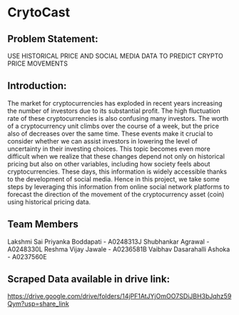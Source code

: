 # CrytoCast 

## Problem Statement: 
USE HISTORICAL PRICE AND SOCIAL MEDIA DATA TO PREDICT CRYPTO PRICE MOVEMENTS

## Introduction: 
The market for cryptocurrencies has exploded in recent years increasing the number of investors due to its substantial profit. The high fluctuation rate of these cryptocurrencies is also confusing many investors. The worth of a cryptocurrency unit climbs over the course of a week, but the price also of decreases over the same time. These events make it crucial to consider whether we can assist investors in lowering the level of uncertainty in their investing choices. This topic becomes even more difficult when we realize that these changes depend not only on historical pricing but also on other variables, including how society feels about cryptocurrencies. These days, this information is widely accessible thanks to the development of social media. Hence in this project, we take some steps by leveraging this information from online social network platforms to forecast the direction of the movement of the cryptocurrency asset (coin) using historical pricing data.

## Team Members
Lakshmi Sai Priyanka Boddapati - A0248313J
Shubhankar Agrawal - A0248330L
Reshma Vijay Jawale	- A0236581B
Vaibhav Dasarahalli Ashoka - A0237560E

## Scraped Data available in drive link:
https://drive.google.com/drive/folders/14jPF1AtJYjOmOO7SDiJBH3bJqhz59Qym?usp=share_link
